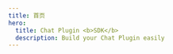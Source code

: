 ```yaml
---
title: 首页
hero:
  title: Chat Plugin <b>SDK</b>
  description: Build your Chat Plugin easily
---
```


